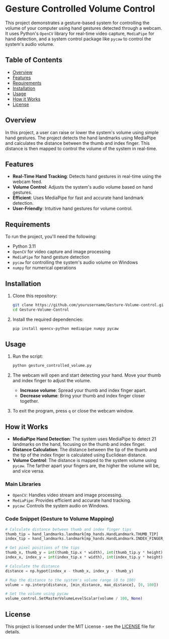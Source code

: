 # Gesture Controlled Volume Control

This project demonstrates a gesture-based system for controlling the volume of your computer using hand gestures detected through a webcam. It uses Python's `OpenCV` library for real-time video capture, `MediaPipe` for hand detection, and a system control package like `pycaw` to control the system's audio volume.

## Table of Contents
- [Overview](#overview)
- [Features](#features)
- [Requirements](#requirements)
- [Installation](#installation)
- [Usage](#usage)
- [How it Works](#how-it-works)
- [License](#license)

## Overview
In this project, a user can raise or lower the system's volume using simple hand gestures. The project detects the hand landmarks using MediaPipe and calculates the distance between the thumb and index finger. This distance is then mapped to control the volume of the system in real-time.

## Features
- **Real-Time Hand Tracking**: Detects hand gestures in real-time using the webcam feed.
- **Volume Control**: Adjusts the system's audio volume based on hand gestures.
- **Efficient**: Uses MediaPipe for fast and accurate hand landmark detection.
- **User-Friendly**: Intuitive hand gestures for volume control.

## Requirements
To run the project, you'll need the following:

- Python 3.11
- `OpenCV` for video capture and image processing
- `MediaPipe` for hand gesture detection
- `pycaw` for controlling the system's audio volume on Windows
- `numpy` for numerical operations

## Installation

1. Clone this repository:
    ```bash
    git clone https://github.com/yourusername/Gesture-Volume-control.git
    cd Gesture-Volume-Control
    ```

2. Install the required dependencies:
    ```bash
    pip install opencv-python mediapipe numpy pycaw
    ```

## Usage

1. Run the script:
    ```bash
    python gesture_controlled_volume.py
    ```

2. The webcam will open and start detecting your hand. Move your thumb and index finger to adjust the volume.
   - **Increase volume**: Spread your thumb and index finger apart.
   - **Decrease volume**: Bring your thumb and index finger closer together.

3. To exit the program, press `q` or close the webcam window.

## How it Works

- **MediaPipe Hand Detection**: The system uses MediaPipe to detect 21 landmarks on the hand, focusing on the thumb and index finger. 
- **Distance Calculation**: The distance between the tip of the thumb and the tip of the index finger is calculated using Euclidean distance.
- **Volume Control**: The distance is mapped to the system volume using `pycaw`. The farther apart your fingers are, the higher the volume will be, and vice versa.

### Main Libraries
- `OpenCV`: Handles video stream and image processing.
- `MediaPipe`: Provides efficient and accurate hand tracking.
- `pycaw`: Controls the system audio on Windows.

### Code Snippet (Gesture to Volume Mapping)
```python
# Calculate distance between thumb and index finger tips
thumb_tip = hand_landmarks.landmark[mp_hands.HandLandmark.THUMB_TIP]
index_tip = hand_landmarks.landmark[mp_hands.HandLandmark.INDEX_FINGER_TIP]

# Get pixel positions of the tips
thumb_x, thumb_y = int(thumb_tip.x * width), int(thumb_tip.y * height)
index_x, index_y = int(index_tip.x * width), int(index_tip.y * height)

# Calculate the distance
distance = np.hypot(index_x - thumb_x, index_y - thumb_y)

# Map the distance to the system's volume range (0 to 100)
volume = np.interp(distance, [min_distance, max_distance], [0, 100])

# Set the volume using pycaw
volume_control.SetMasterVolumeLevelScalar(volume / 100, None)
```


## License
This project is licensed under the MIT License - see the [LICENSE](LICENSE) file for details.
